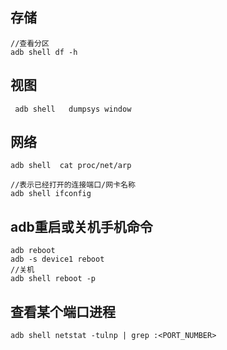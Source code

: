 ## 存储
```
//查看分区
adb shell df -h
```

## 视图
```
 adb shell   dumpsys window
```

## 网络
```
adb shell  cat proc/net/arp
```
```
//表示已经打开的连接端口/网卡名称
adb shell ifconfig
```


## adb重启或关机手机命令
```
adb reboot
adb -s device1 reboot
//关机
adb shell reboot -p
```
## 查看某个端口进程
```
adb shell netstat -tulnp | grep :<PORT_NUMBER>
```
